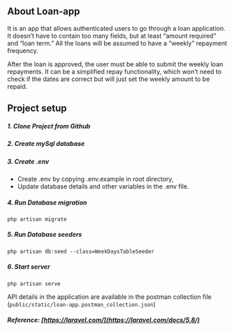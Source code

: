 
## About Loan-app

It is an app that allows authenticated users to go through a loan application. It doesn’t have to contain too many fields, but at least “amount
required” and “loan term.” All the loans will be assumed to have a “weekly” repayment frequency.

After the loan is approved, the user must be able to submit the weekly loan repayments. It can be a simplified repay functionality, which won’t
need to check if the dates are correct but will just set the weekly amount to be repaid. 

## Project setup 

##### 1. Clone Project from Github

##### 2. Create mySql database

##### 3. Create .env
- Create .env by copying .env.example in root directory, 
- Update database details and other variables in the .env file.

##### 4. Run Database migration
`php artisan migrate`

##### 5. Run Database seeders
`php artisan db:seed --class=WeekDaysTableSeeder`

##### 6. Start server
`php artisan serve`

API details in the application are available in the postman collection file (`public/static/loan-app.postman_collection.json`)  

##### Reference: [https://laravel.com/](https://laravel.com/docs/5.8/)